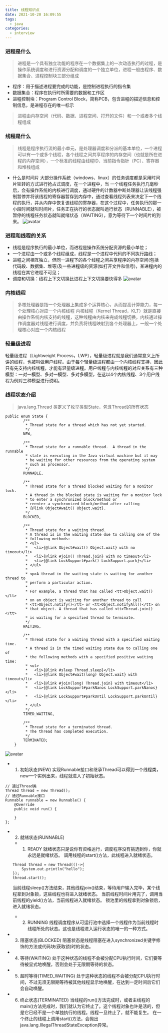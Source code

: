 ```yaml
---
title: 线程知识点
date: 2021-10-20 16:09:55
tags:
  - java
categories:
  - interview
---
```

### 进程是什么
> 进程是一个具有独立功能的程序在一个数据集上的一次动态执行的过程，是操作系统调度和进行资源分配和调度的一个独立单位，进程一般由程序、数据集合、进程控制块三部分组成
+ 程序：用于描述进程要完成的功能，是控制进程执行的指令集
+ 数据集合：程序在执行时所需要的数据和工作区
+ 进程控制块：Program Control Block，简称PCB，包含进程的描述信息和控制信息，是进程存在的唯一标示
> 进程由内存空间（代码、数据、进程空间、打开的文件）和一个或者多个线程组成
### 线程是什么
> 线程是程序执行流的最小单元，是处理器调度和分派的基本单位，一个进程可以有一个或多个线程，各个线程之间共享程序的内存空间（也就是所在进程的内存空间），一个标准的线程由线程ID、当前指令指针（PC）、寄存器和堆栈组成
+ 什么是时间片
  大部分操作系统（windows、linux）的任务调度都是采用时间片轮转的方式进行抢占式调度，在一个进程中，当 一个线程任务执行几毫秒后，会有操作系统的内核进行调度，通过硬件的计数器中断处理器让该线程强制暂停并将该线程的寄存器暂存到内存中，通过查看线程列表来决定下一个线程的执行，并从内存中恢复该线程的寄存器，在这个过程中，任务执行的那一小段时间就叫时间片，任务正在执行的状态就叫运行状态（RUNNABLE），被暂停的线程任务状态就叫就绪状态（WAITING），意为等待下一个时间片的到来。
![avatar](/images/java_thread_basic/1.png)
### 进程和线程的关系
+ 线程是程序执行的最小单位，而进程是操作系统分配资源的最小单位；
+ 一个进程由一个或多个线程组成，线程是一个进程中代码的不同执行路线；
+ 进程之间相互独立，但同一进程下的各个线程之间共享程序的内存空间(包括代码段、数据集、堆等)及一些进程级的资源(如打开文件和信号)，某进程内的线程在其它进程不可见；
+ 调度和切换：线程上下文切换比进程上下文切换要快得多
![avatar](/images/java_thread_basic/2.png)
### 内核线程
> 多核处理器是指一个处理器上集成多个运算核心，从而提高计算能力，每一个处理核心对应一个内核线程
内核线程（Kernel Thread，KLT）就是直接由操作系统内核支持的线程，这种线程由内核来完成线程切换，内核通过操作调度器对线程进行调度，并负责将线程映射到各个处理器上，一般一个处理核心对应一个内核线程
### 轻量级进程
轻量级进程（Lightweight Process，LWP），轻量级进程就是我们通常意义上所讲的线程，也被叫做用户线程。由于每个轻量级进程都由一个内核线程支持，因此只有先支持内核线程，才能有轻量级进程。用户线程与内核线程的对应关系有三种模型：一对一模型、多对一模型、多对多模型，在这以4个内核线程、3个用户线程为例对三种模型进行说明。

### 线程状态介绍
> java.lang.Thread 类定义了枚举类型State，包含Thread的所有状态
```
public enum State {
        /**
         * Thread state for a thread which has not yet started.
         */
        NEW,

        /**
         * Thread state for a runnable thread.  A thread in the runnable
         * state is executing in the Java virtual machine but it may
         * be waiting for other resources from the operating system
         * such as processor.
         */
        RUNNABLE,

        /**
         * Thread state for a thread blocked waiting for a monitor lock.
         * A thread in the blocked state is waiting for a monitor lock
         * to enter a synchronized block/method or
         * reenter a synchronized block/method after calling
         * {@link Object#wait() Object.wait}.
         */
        BLOCKED,

        /**
         * Thread state for a waiting thread.
         * A thread is in the waiting state due to calling one of the
         * following methods:
         * <ul>
         *   <li>{@link Object#wait() Object.wait} with no timeout</li>
         *   <li>{@link #join() Thread.join} with no timeout</li>
         *   <li>{@link LockSupport#park() LockSupport.park}</li>
         * </ul>
         *
         * <p>A thread in the waiting state is waiting for another thread to
         * perform a particular action.
         *
         * For example, a thread that has called <tt>Object.wait()</tt>
         * on an object is waiting for another thread to call
         * <tt>Object.notify()</tt> or <tt>Object.notifyAll()</tt> on
         * that object. A thread that has called <tt>Thread.join()</tt>
         * is waiting for a specified thread to terminate.
         */
        WAITING,

        /**
         * Thread state for a waiting thread with a specified waiting time.
         * A thread is in the timed waiting state due to calling one of
         * the following methods with a specified positive waiting time:
         * <ul>
         *   <li>{@link #sleep Thread.sleep}</li>
         *   <li>{@link Object#wait(long) Object.wait} with timeout</li>
         *   <li>{@link #join(long) Thread.join} with timeout</li>
         *   <li>{@link LockSupport#parkNanos LockSupport.parkNanos}</li>
         *   <li>{@link LockSupport#parkUntil LockSupport.parkUntil}</li>
         * </ul>
         */
        TIMED_WAITING,

        /**
         * Thread state for a terminated thread.
         * The thread has completed execution.
         */
        TERMINATED;
    }
```
![avatar](/images/java_thread_basic/2.png)
+ 1. 初始状态(NEW)
实现Runnable接口和继承Thread可以得到一个线程类，new一个实例出来，线程就进入了初始状态。
```
// 通过Thread类
Thread thread = new Thread();
// 通过Runnable接口
Runnable runnable = new Runnable() {
    @Override
    public void run() {
        
    }
};
```
+ 2. 就绪状态(RUNNABLE)
  + 1. READY
  就绪状态只是说你有资格运行，调度程序没有挑选到你，你就永远是就绪状态。
  调用线程的start()方法，此线程进入就绪状态。
  ```
  Thread thread = new Thread(()->{
      System.out.println("hello");
  });
  thread.start();
  ```
  当前线程sleep()方法结束，其他线程join()结束，等待用户输入完毕，某个线程拿到对象锁，这些线程也将进入就绪状态。
  当前线程时间片用完了，调用当前线程的yield()方法，当前线程进入就绪状态。
  锁池里的线程拿到对象锁后，进入就绪状态。
  + 2. RUNNING
  线程调度程序从可运行池中选择一个线程作为当前线程时线程所处的状态。这也是线程进入运行状态的唯一的一种方式。

+ 3. 阻塞状态(BLOCKED)
阻塞状态是线程阻塞在进入synchronized关键字修饰的方法或代码块(获取锁)时的状态。

+ 4. 等待(WAITING)
处于这种状态的线程不会被分配CPU执行时间，它们要等待被显式地唤醒，否则会处于无限期等待的状态。

+ 5. 超时等待(TIMED_WAITING)
处于这种状态的线程不会被分配CPU执行时间，不过无须无限期等待被其他线程显示地唤醒，在达到一定时间后它们会自动唤醒。

+ 6. 终止状态(TERMINATED)
当线程的run()方法完成时，或者主线程的main()方法完成时，我们就认为它终止了。这个线程对象也许是活的，但是它已经不是一个单独执行的线程。线程一旦终止了，就不能复生。
在一个终止的线程上调用start()方法，会抛出java.lang.IllegalThreadStateException异常。
